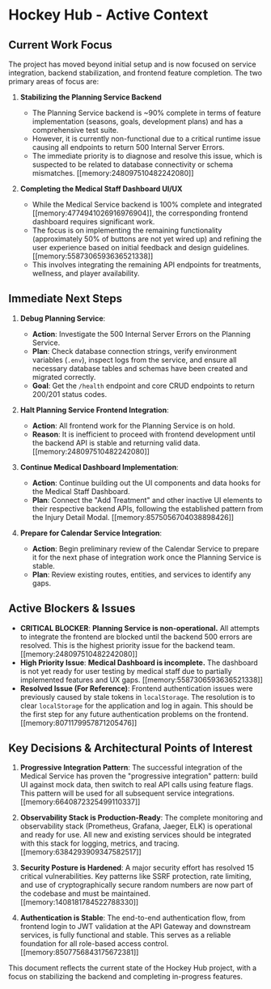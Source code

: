 # Hockey Hub - Active Context

## Current Work Focus
The project has moved beyond initial setup and is now focused on service integration, backend stabilization, and frontend feature completion. The two primary areas of focus are:

1.  **Stabilizing the Planning Service Backend**
    *   The Planning Service backend is ~90% complete in terms of feature implementation (seasons, goals, development plans) and has a comprehensive test suite.
    *   However, it is currently non-functional due to a critical runtime issue causing all endpoints to return 500 Internal Server Errors.
    *   The immediate priority is to diagnose and resolve this issue, which is suspected to be related to database connectivity or schema mismatches. [[memory:248097510482242080]]

2.  **Completing the Medical Staff Dashboard UI/UX**
    *   While the Medical Service backend is 100% complete and integrated [[memory:4774941026916976904]], the corresponding frontend dashboard requires significant work.
    *   The focus is on implementing the remaining functionality (approximately 50% of buttons are not yet wired up) and refining the user experience based on initial feedback and design guidelines. [[memory:5587306593636521338]]
    *   This involves integrating the remaining API endpoints for treatments, wellness, and player availability.

## Immediate Next Steps

1.  **Debug Planning Service**:
    *   **Action**: Investigate the 500 Internal Server Errors on the Planning Service.
    *   **Plan**: Check database connection strings, verify environment variables (`.env`), inspect logs from the service, and ensure all necessary database tables and schemas have been created and migrated correctly.
    *   **Goal**: Get the `/health` endpoint and core CRUD endpoints to return 200/201 status codes.

2.  **Halt Planning Service Frontend Integration**:
    *   **Action**: All frontend work for the Planning Service is on hold.
    *   **Reason**: It is inefficient to proceed with frontend development until the backend API is stable and returning valid data. [[memory:248097510482242080]]

3.  **Continue Medical Dashboard Implementation**:
    *   **Action**: Continue building out the UI components and data hooks for the Medical Staff Dashboard.
    *   **Plan**: Connect the "Add Treatment" and other inactive UI elements to their respective backend APIs, following the established pattern from the Injury Detail Modal. [[memory:8575056704038898426]]

4.  **Prepare for Calendar Service Integration**:
    *   **Action**: Begin preliminary review of the Calendar Service to prepare it for the next phase of integration work once the Planning Service is stable.
    *   **Plan**: Review existing routes, entities, and services to identify any gaps.

## Active Blockers & Issues

*   **CRITICAL BLOCKER**: **Planning Service is non-operational.** All attempts to integrate the frontend are blocked until the backend 500 errors are resolved. This is the highest priority issue for the backend team. [[memory:248097510482242080]]
*   **High Priority Issue**: **Medical Dashboard is incomplete.** The dashboard is not yet ready for user testing by medical staff due to partially implemented features and UX gaps. [[memory:5587306593636521338]]
*   **Resolved Issue (For Reference)**: Frontend authentication issues were previously caused by stale tokens in `localStorage`. The resolution is to clear `localStorage` for the application and log in again. This should be the first step for any future authentication problems on the frontend. [[memory:8071179957871205476]]

## Key Decisions & Architectural Points of Interest

1.  **Progressive Integration Pattern**: The successful integration of the Medical Service has proven the "progressive integration" pattern: build UI against mock data, then switch to real API calls using feature flags. This pattern will be used for all subsequent service integrations. [[memory:6640872325499110337]]

2.  **Observability Stack is Production-Ready**: The complete monitoring and observability stack (Prometheus, Grafana, Jaeger, ELK) is operational and ready for use. All new and existing services should be integrated with this stack for logging, metrics, and tracing. [[memory:6384293909347582517]]

3.  **Security Posture is Hardened**: A major security effort has resolved 15 critical vulnerabilities. Key patterns like SSRF protection, rate limiting, and use of cryptographically secure random numbers are now part of the codebase and must be maintained. [[memory:1408181784522788330]]

4.  **Authentication is Stable**: The end-to-end authentication flow, from frontend login to JWT validation at the API Gateway and downstream services, is fully functional and stable. This serves as a reliable foundation for all role-based access control. [[memory:8507756843175672381]]

This document reflects the current state of the Hockey Hub project, with a focus on stabilizing the backend and completing in-progress features.
